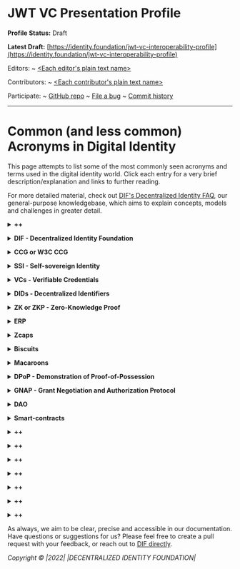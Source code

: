 JWT VC Presentation Profile
==================

**Profile Status:** Draft

**Latest Draft:**
[https://identity.foundation/jwt-vc-interoperability-profile](https://identity.foundation/jwt-vc-interoperability-profile)

Editors:
~ [<Each editor's plain text name>]([Company](https://example.com))

Contributors:
~ [<Each contributor's plain text name>]([Company](https://example.com))

Participate:
~ [GitHub repo](https://github.com/decentralized-identity/jwt-vc-interoperability-profile)
~ [File a bug](https://github.com/decentralized-identity/jwt-vc-interoperability-profile/issues)
~ [Commit history](https://github.com/decentralized-identity/jwt-vc-interoperability-profile/commits/master)

------------------------------------

# Common (and less common) Acronyms in Digital Identity
 
This page attempts to list some of the most commonly seen acronyms and terms used in the digital identity world. Click each entry for a very brief description/explanation and links to further reading.

For more detailed material, check out [DIF's Decentralized Identity FAQ](https://identity.foundation/faq/), our general-purpose knowledgebase, which aims to explain concepts, models and challenges in greater detail.


 
 
 
</details>

**<details><summary>++</summary>**
	
++
**More information:**
</details>

</details>

**<details><summary>DIF - Decentralized Identity Foundation</summary>**
	
 <img src="https://github.com/decentralized-identity/org/blob/master/Org%20documents/Brand%20materials/DIF%20Logo/DIF_logo_color_square_v1.png" align="right" width="200" height="200" />

The [Decentralized Identity Foundation](https://identity.foundation/) organization (also known as **DIF**) was formed as a [Joint Development Foundation](https://www.jointdevelopment.org/) project in 2017 and has grown to be a major venue for IPR-protected co-development among large and small industry players. It has historically focused on the development of both working open-source code and pre-standard specifications for decentralized identity, but it is starting to branch out into non-technical forms of cooperation for the purposes of market-building and to promote all open decentralized identity technology, whether created in DIF or elsewhere.

Currently, DIF has a diverse, international membership, including over 300 member companies, universities, and government agencies that are collaboratively developing the broader space of decentralized identities. 

There are 9 technical working groups, 3 business interest groups, and 4 different open groups to bring together members with shared interests, common goals, and a desire to collaborate. 

[Visit our website here](https://identity.foundation/) or check out our [DIF Org FAQ](https://github.com/decentralized-identity/org/blob/master/dif_org_faq.md) for info about how DIF is structured, governed & funded.


</details>


**<details><summary>CCG or W3C CCG</summary>**

The **W3C** **C**redentials **C**ommunity **G**roup explores the creation, storage, presentation, verification, and user control of credentials.

**More information: **[W3C CCG Website](https://www.w3.org/community/credentials/)

CCG - EDU
</details>

**<details><summary>SSI - Self-sovereign Identity</summary>**
	
- [Wikipedia Page](https://en.wikipedia.org/wiki/Self-sovereign_identity)

</details>

**<details><summary>VCs - Verifiable Credentials</summary>**
	
**V**erifiable **C**redentials, or VCs for short, are tamper-proof credentials that can be verified cryptographically.
There are three essential components of verifiable credentials, and they are:
* It is machine verifiable
* It is secure and tamper-proof
* Has been issued by a competent authority.

**More information**:
* [Affinidi VC Explainer](https://academy.affinidi.com/what-are-verifiable-credentials-79f1846a7b9)
* [Tykn VC Explainer](https://tykn.tech/verifiable-credentials/) </details>
    
**<details><summary>DIDs - Decentralized Identifiers</summary>**
	
[W3C DID-Core spec](https://www.w3.org/TR/did-core/#:~:text=Abstract,the%20controller%20of%20the%20DID.)

**More information:**

</details>

**<details><summary>ZK or ZKP - Zero-Knowledge Proof</summary>**
	
**Z**ero-**K**nowledge Proof or **Z**ero-**K**nowledge **P**rotocol is a method by which one party (the prover) can prove to another party (the verifier) that a given statement is true, without conveying any information apart from the fact that the statement is indeed true. The essence of zero-knowledge proofs is that it is trivial to prove that one possesses knowledge of certain information by simply revealing it; the challenge is to prove such possession without revealing the information itself or any additional information.

**More information:**
</details>

</details>

**<details><summary>ERP</summary>**
	
++
**More information:**
</details>

</details>

**<details><summary>Zcaps</summary>**
	
++
**More information:**
</details>

</details>

**<details><summary>Biscuits</summary>**
	
Biscuits are an authentication and authorization token for microservices architectures with the following properties: 
* distributed authentication
* offline delegation
* capabilities based
* flexible rights managements
* small 

**More information:** [Clevercloud Github](https://github.com/CleverCloud/biscuit)
</details>
</details>

**<details><summary>Macaroons</summary>**
	
In computer security, macaroons are authorization credentials that support decentralized delegation between principals

**More information:**
</details>
</details>

**<details><summary>DPoP - Demonstration of Proof-of-Possession</summary>**

**D**emonstration of **P**roof-of-**P**ossession 

**More information:** [Medium Explainer](https://darutk.medium.com/illustrated-dpop-oauth-access-token-security-enhancement-801680d761ff)
</details>
</details>

**<details><summary>GNAP - Grant Negotiation and Authorization Protocol</summary>**
**G**rant **N**egotiation and **A**uthorization **P**rotocol

**More information:** [OAuth site](https://oauth.net/gnap/)

</details>
</details>

**<details><summary>DAO</summary>**
	
++
**More information:**
</details>
</details>

**<details><summary>Smart-contracts</summary>**
	
++
**More information:**
</details>
</details>

**<details><summary>++</summary>**
	
++
**More information:**
</details>
</details>

**<details><summary>++</summary>**
	
++
**More information:**
</details>
</details>

**<details><summary>++</summary>**
	
++
**More information:**
</details>
</details>

**<details><summary>++</summary>**
	
++
**More information:**
</details>
</details>

**<details><summary>++</summary>**
	
++
**More information:**
</details>
</details>

**<details><summary>++</summary>**
	
++
**More information:**
</details>
</details>

**<details><summary>++</summary>**
	
++
**More information:**
</details>




As always, we aim to be clear, precise and accessible in our documentation. Have questions or suggestions for us? Please feel free to create a pull request with your feedback, or reach out to [DIF directly](mailto:operations@identity.foundation).

_Copyright © |2022| |DECENTRALIZED IDENTITY FOUNDATION|_  
